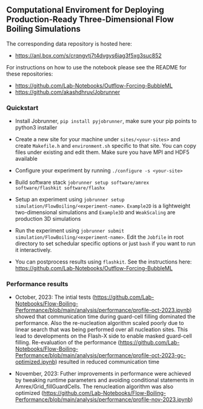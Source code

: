 ## Computational Enviroment for Deploying Production-Ready Three-Dimensional Flow Boiling Simulations

The corresponding data repository is hosted here:
- https://anl.box.com/s/crqngvtj7t4dvgys6iag3f5xg3suc852

For instructions on how to use the notebook please see the README for these repositories:
- https://github.com/Lab-Notebooks/Outflow-Forcing-BubbleML
- https://github.com/akashdhruv/Jobrunner

### Quickstart

- Install Jobrunner, `pip install pyjobrunner`, make sure your pip points to python3 installer

- Create a new site for your machine under `sites/<your-sites>` and create `Makefile.h` and `environment.sh`
  specific to that site. You can copy files under existing and edit them. Make sure you have MPI and HDF5
  available 

- Configure your experiment by running `./configure -s <your-site>`

- Build software stack `jobrunner setup software/amrex software/flashkit software/flashx`

- Setup an experiment using `jobrunner setup simulation/FlowBoiling/<experiment-name>`. `Example2D` is a lightweight
  two-dimensional simulations and `Example3D` and `WeakScaling` are production 3D simulations

- Run the experiment using `jobrunner submit simulation/FlowBoiling/<experiment-name>`. Edit the `Jobfile` in root directory
  to set schedular specific options or just `bash` if you want to run it interactively.

- You can postprocess results using `flashkit`. See the instructions here: https://github.com/Lab-Notebooks/Outflow-Forcing-BubbleML

### Performance results 

- October, 2023: The intial tests (https://github.com/Lab-Notebooks/Flow-Boiling-Performance/blob/main/analysis/performance/profile-oct-2023.ipynb) showed that
  communication time during guard-cell filling dominated the performance. Also the re-nucleation algorithm scaled poorly due to linear search that was being performed
  over all nucleation sites. This lead to developments on the Flash-X side to enable masked guard-cell filling. Re-evaluation of the performance
  (https://github.com/Lab-Notebooks/Flow-Boiling-Performance/blob/main/analysis/performance/profile-oct-2023-gc-optimized.ipynb) resulted in reduced communication time

- November, 2023: Futher improvements in performance were achieved by tweaking runtime parameters and avoiding conditional statements in Amrex/Grid_fillGuardCells. The
  renucleation algorithm was also optimized (https://github.com/Lab-Notebooks/Flow-Boiling-Performance/blob/main/analysis/performance/profile-nov-2023.ipynb)

  
